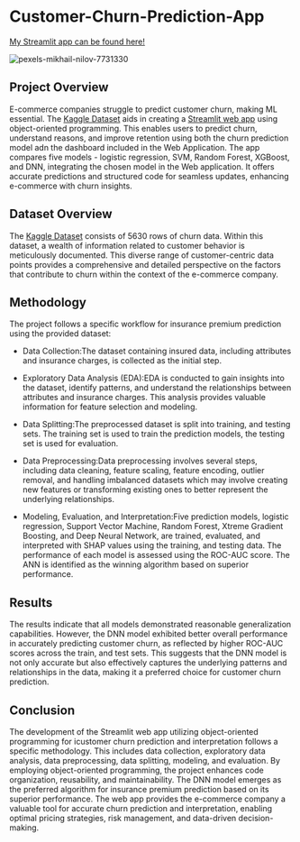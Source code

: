 
# Customer-Churn-Prediction-App

[My Streamlit app can be found here!](<https://insurancepremiumpredictionapp.streamlit.app>) 

![pexels-mikhail-nilov-7731330](https://github.com/aswinram1997/DataScience_Portfolio/assets/102771069/b21d0440-5ca8-4ebc-9116-026cfe01b29c)

## Project Overview
E-commerce companies struggle to predict customer churn, making ML essential.  The [Kaggle Dataset](<https://www.kaggle.com/datasets/ankitverma2010/ecommerce-customer-churn-analysis-and-prediction?datasetId=1119908&sortBy=voteCount>) aids in creating a [Streamlit web app](<https://insurancepremiumpredictionapp.streamlit.app>) using object-oriented programming. This enables users to predict churn, understand reasons, and improve retention using both the churn prediction model adn the dashboard included in the Web Application. The app compares five models - logistic regression, SVM, Random Forest, XGBoost, and DNN, integrating the chosen model in the Web application. It offers accurate predictions and structured code for seamless updates, enhancing e-commerce with churn insights. 

## Dataset Overview
The [Kaggle Dataset](<https://www.kaggle.com/datasets/teertha/ushealthinsurancedataset>) consists of 5630 rows of churn data. Within this dataset, a wealth of information related to customer behavior is meticulously documented. This diverse range of customer-centric data points provides a comprehensive and detailed perspective on the factors that contribute to churn within the context of the e-commerce company. 

## Methodology
The project follows a specific workflow for insurance premium prediction using the provided dataset:

- Data Collection:The dataset containing insured data, including attributes and insurance charges, is collected as the initial step.

- Exploratory Data Analysis (EDA):EDA is conducted to gain insights into the dataset, identify patterns, and understand the relationships between attributes and insurance charges. This analysis provides valuable information for feature selection and modeling.

- Data Splitting:The preprocessed dataset is split into training, and testing sets. The training set is used to train the prediction models, the testing set is used for evaluation.

- Data Preprocessing:Data preprocessing involves several steps, including data cleaning, feature scaling, feature encoding, outlier removal, and handling imbalanced datasets which may involve creating new features or transforming existing ones to better represent the underlying relationships.

- Modeling, Evaluation, and Interpretation:Five prediction models, logistic regression, Support Vector Machine, Random Forest, Xtreme Gradient Boosting, and Deep Neural Network, are trained, evaluated, and interpreted with SHAP values using the training, and testing data. The performance of each model is assessed using the ROC-AUC score. The ANN is identified as the winning algorithm based on superior performance.

## Results
The results indicate that all models demonstrated reasonable generalization capabilities. However, the DNN model exhibited better overall performance in accurately predicting customer churn, as reflected by higher ROC-AUC scores across the train, and test sets. This suggests that the DNN model is not only accurate but also effectively captures the underlying patterns and relationships in the data, making it a preferred choice for customer churn prediction.

## Conclusion
The development of the Streamlit web app utilizing object-oriented programming for icustomer churn prediction and interpretation follows a specific methodology. This includes data collection, exploratory data analysis, data preprocessing, data splitting, modeling, and evaluation. By employing object-oriented programming, the project enhances code organization, reusability, and maintainability. The DNN model emerges as the preferred algorithm for insurance premium prediction based on its superior performance. The web app provides the e-commerce company a valuable tool for accurate churn prediction and interpretation, enabling optimal pricing strategies, risk management, and data-driven decision-making. 



